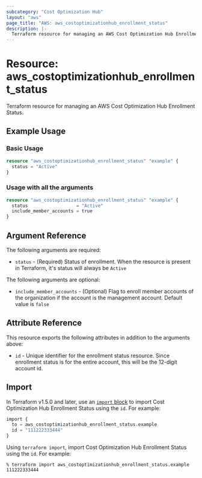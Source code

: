 ```yaml
---
subcategory: "Cost Optimization Hub"
layout: "aws"
page_title: "AWS: aws_costoptimizationhub_enrollment_status"
description: |-
  Terraform resource for managing an AWS Cost Optimization Hub Enrollment Status.
---
```


# Resource: aws_costoptimizationhub_enrollment_status

Terraform resource for managing an AWS Cost Optimization Hub Enrollment Status.

## Example Usage

### Basic Usage

```terraform
resource "aws_costoptimizationhub_enrollment_status" "example" {
  status = "Active"
}
```

### Usage with all the arguments

```terraform
resource "aws_costoptimizationhub_enrollment_status" "example" {
  status                  = "Active"
  include_member_accounts = true
}
```

## Argument Reference

The following arguments are required:

* `status` - (Required) Status of enrollment. When the resource is present in Terraform, it's status will always be `Active`

The following arguments are optional:

* `include_member_accounts` - (Optional) Flag to enroll member accounts of the organization if the account is the management account. Default value is `false`

## Attribute Reference

This resource exports the following attributes in addition to the arguments above:

* `id` - Unique identifier for the enrollment status resource. Since enrollment status is for the entire account, this will be the 12-digit account id.

## Import

In Terraform v1.5.0 and later, use an [`import` block](https://developer.hashicorp.com/terraform/language/import) to import Cost Optimization Hub Enrollment Status using the `id`. For example:

```terraform
import {
  to = aws_costoptimizationhub_enrollment_status.example
  id = "111222333444"
}
```

Using `terraform import`, import Cost Optimization Hub Enrollment Status using the `id`. For example:

```console
% terraform import aws_costoptimizationhub_enrollment_status.example 111222333444
```
